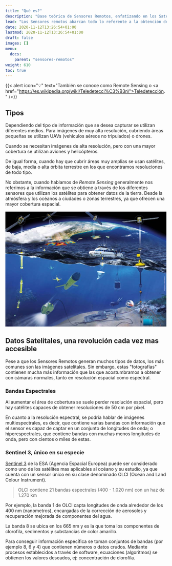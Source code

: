 ```yaml
---
title: "Qué es?"
description: "Base teórica de Sensores Remotos, enfatizando en los Satélites."
lead: "Los Sensores remotos abarcan todo lo referente a la obtención de información de un objeto, fenómeno o entorno sin realizar contacto físico directo (en la mayoría de casos). Es un campo amplio y sus técnicas se utilizan en diferentes áreas como la geografía, meteorología, ecología y el resto de ciencias de la tierra, aunque no se limita sólo a ellas ya que también tiene usos en aplicaciones militares, comerciales, o económicas."
date: 2020-11-12T13:26:54+01:00
lastmod: 2020-11-12T13:26:54+01:00
draft: false
images: []
menu:
  docs:
    parent: "sensores-remotos"
weight: 610
toc: true
---
```


{{< alert icon="💡" text="También se conoce como Remote Sensing o <a href=\"https://es.wikipedia.org/wiki/Teledetecci%C3%B3n\">Teledetección</a>." />}}

## Tipos

Dependiendo del tipo de información que se desea capturar se utilizan diferentes medios. Para imágenes de muy alta resolución, cubriendo áreas pequeñas se utilizan UAVs (vehículos aéreos no tripulados) o drones. 

Cuando se necesitan imágenes de alta resolución, pero con una mayor cobertura se utilizan aviones y helicópteros. 

De igual forma, cuando hay que cubrir áreas muy amplias se usan satélites, de baja, media o alta órbita terrestre en los que encontramos resoluciones de todo tipo. 

No obstante, cuando hablamos de *Remote Sensing* generalmente nos referimos a la información que se obtiene a través de los diferentes sensores que utilizan los satélites para obtener datos de la tierra. Desde la atmósfera y los océanos a ciudades o zonas terrestres, ya que ofrecen una mayor cobertura espacial.

![](marine-sources.PNG "Sensores Remotos para registrar datos marinos: boyas, vehículos no tripulados, satélites, sondas argos, cables submarinos de fibra óptica, entre otros. (Imagen de la European Marine Board).")

## Datos Satelitales, una revolución cada vez mas accesible 

Pese a que los Sensores Remotos generan muchos tipos de datos, los más comunes son las imágenes satelitales. Sin embargo, estas "fotografías" contienen mucha más información que las que acostumbramos a obtener con cámaras normales, tanto en resolución espacial como espectral. 


### Bandas Espectrales 

Al aumentar el área de cobertura se suele perder resolución espacial, pero hay satélites capaces de obtener resoluciones de 50 cm por píxel. 

En cuanto a la resolución espectral, se podría hablar de imágenes multiespectrales, es decir, que contiene varias bandas con información que el sensor es capaz de captar en un conjunto de longitudes de onda; o hiperespectrales, que contiene bandas con muchas menos longitudes de onda, pero con cientos o miles de estas.


### Sentinel 3, único en su especie 

[Sentinel 3](https://www.esa.int/Space_in_Member_States/Spain/Sentinel-3_Vision_panoramica_para_Copernico) de la ESA (Agencia Espacial Europea) puede ser considerado como uno de los satélites mas aplicables al océano y su estudio, ya que cuenta con un sensor único en su clase denominado OLCI (Ocean and Land Colour Instrument).

>OLCI contiene 21 bandas espectrales (400 - 1.020 nm) con un haz de 1.270 km

Por ejemplo, la banda 1 de OLCI capta longitudes de onda alrededor de los 400 nm (nanometros), encargadas de la corrección de aerosoles y recuperación mejorada de componentes del agua.

La banda 8 se ubica en los 665 nm y es la que toma los componentes de clorofila, sedimentos y substancias de color amarillo. 

Para conseguir información específica se toman conjuntos de bandas (por ejemplo 8, 6 y 4) que contienen números o datos crudos. Mediante procesos establecidos a través de software, ecuaciones (algoritmos) se obtienen los valores deseados, ej: concentración de clorofila.











